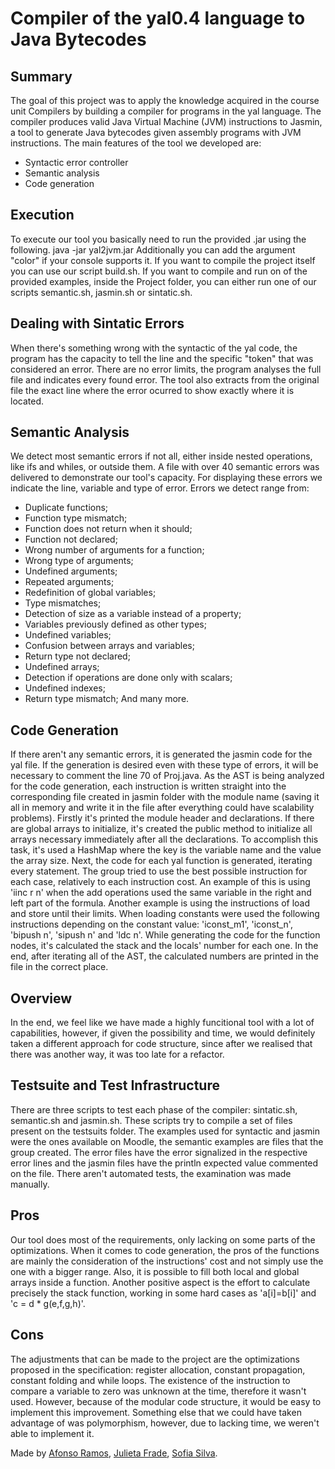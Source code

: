 # Compiler of the yal0.4 language to Java Bytecodes

## Summary
The goal of this project was to apply the knowledge acquired in the course unit Compilers by building a compiler for programs in the yal language. The compiler produces valid Java Virtual Machine (JVM) instructions to Jasmin, a tool to generate Java bytecodes given assembly programs with JVM instructions.
The main features of the tool we developed are:
- Syntactic error controller
- Semantic analysis
- Code generation


## Execution
To execute our tool you basically need to run the provided .jar using the following.
java -jar yal2jvm.jar <file>
Additionally you can add the argument "color" if your console supports it.
If you want to compile the project itself you can use our script build.sh. If you want to compile and run on of the provided examples, inside the Project folder, you can either run one of our scripts semantic.sh, jasmin.sh or sintatic.sh.
 
## Dealing with Sintatic Errors
When there's something wrong with the syntactic of the yal code, the program has the capacity to tell the line and the specific "token" that was considered an error. There are no error limits, the program analyses the full file and indicates every found error. The tool also extracts from the original file the exact line where the error ocurred to show exactly where it is located.
 
## Semantic Analysis
We detect most semantic errors if not all, either inside nested operations, like ifs and whiles, or outside them. A file with over 40 semantic errors was delivered to demonstrate our tool's capacity. 
For displaying these errors we indicate the line, variable and type of error.
Errors we detect range from:
- Duplicate functions;
- Function type mismatch;
- Function does not return when it should;
- Function not declared;
- Wrong number of arguments for a function;
- Wrong type of arguments;
- Undefined arguments;
- Repeated arguments;
- Redefinition of global variables;
- Type mismatches;
- Detection of size as a variable instead of a property;
- Variables previously defined as other types;
- Undefined variables;
- Confusion between arrays and variables;
- Return type not declared;
- Undefined arrays;
- Detection if operations are done only with scalars;
- Undefined indexes;
- Return type mismatch;
And many more.
 
## Code Generation
If there aren't any semantic errors, it is generated the jasmin code for the yal file. If the generation is desired even with these type of errors, it will be necessary to comment the line 70 of Proj.java. 
As the AST is being analyzed for the code generation, each instruction is written straight into the corresponding file created in jasmin folder with the module name (saving it all in memory and write it in the file after everything could have scalability problems).
Firstly it's printed the module header and declarations. If there are global arrays to initialize, it's created the public method <clinit> to initialize all arrays necessary immediately after all the declarations. To accomplish this task, it's used a HashMap where the key is the variable name and the value the array size.
Next, the code for each yal function is generated, iterating every statement. The group tried to use the best possible instruction for each case, relatively to each instruction cost. An example of this is using 'iinc r n' when the add operations used the same variable in the right and left part of the formula. Another example is using the instructions of load and store until their limits. When loading constants were used the following instructions depending on the constant value:  'iconst_m1', 'iconst_n', 'bipush n', 'sipush n' and 'ldc n'. 
While generating the code for the function nodes, it's calculated the stack and the locals' number for each one. In the end, after iterating all of the AST, the calculated numbers are printed in the file in the correct place.
 
## Overview
In the end, we feel like we have made a highly funcitional tool with a lot of capabilities, however, if given the possibility and time, we would definitely taken a different approach for code structure, since after we realised that there was another way, it was too late for a refactor.

## Testsuite and Test Infrastructure
There are three scripts to test each phase of the compiler: sintatic.sh, semantic.sh and jasmin.sh. These scripts try to compile a set of files present on the testsuits folder. The examples used for syntactic and jasmin were the ones available on Moodle, the semantic examples are files that the group created. The error files have the error signalized in the respective error lines and the jasmin files have the println expected value commented on the file. There aren't automated tests, the examination was made manually.

## Pros
Our tool does most of the requirements, only lacking on some parts of the optimizations.
When it comes to code generation, the pros of the functions are mainly the consideration of the instructions' cost and not simply use the one with a bigger range. Also, it is possible to fill both local and global arrays inside a function. Another positive aspect is the effort to calculate precisely the stack function, working in some hard cases as 'a[i]=b[i]' and 'c = d * g(e,f,g,h)'.

## Cons
The adjustments that can be made to the project are the optimizations proposed in the specification: register allocation, constant propagation, constant folding and while loops.
The existence of the instruction to compare a variable to zero was unknown at the time, therefore it wasn't used. However, because of the modular code structure, it would be easy to implement this improvement. Something else that we could have taken advantage of was polymorphism, however, due to lacking time, we weren't able to implement it.

Made by [Afonso Ramos](https://github.com/AJRamos308), [Julieta Frade](https://github.com/julietafrade97), [Sofia Silva](https://github.com/literallysofia).
